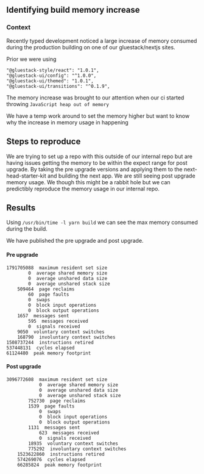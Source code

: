 ## Identifying build memory increase

### Context
Recently typed development noticed a large increase of memory consumed during the production building on one of 
our gluestack/nextjs sites.

Prior we were using 
```
"@gluestack-style/react": "1.0.1",
"@gluestack-ui/config": "^1.0.0",
"@gluestack-ui/themed": "1.0.1",
"@gluestack-ui/transitions": "^0.1.9",
```

The memory increase was brought to our attention when our ci started throwing `JavaScript heap out of memory`

We have a temp work around to set the memory higher but want to know why the increase in memory usage in happening

## Steps to reproduce
We are trying to set up a repo with this outside of our internal repo but are having issues getting the memory to be within the expect range for post upgrade. By taking the pre upgrade versions and applying them to the next-head-starter-kit and building the next app. We are still seeing post upgrade memory usage. 
We though this might be a rabbit hole but we can predictibly reproduce the memory usage in our internal repo.


## Results
Using `/usr/bin/time -l yarn build` we can see the max memory consumed during the build.

We have published the pre upgrade and post upgrade.

#### Pre upgrade
```
1791705088  maximum resident set size
        0  average shared memory size
        0  average unshared data size
        0  average unshared stack size
    509464  page reclaims
        60  page faults
        0  swaps
        0  block input operations
        0  block output operations
    1657  messages sent
        595  messages received
        0  signals received
    9050  voluntary context switches
    168790  involuntary context switches
1508737244  instructions retired
537448131  cycles elapsed
61124480  peak memory footprint
```
#### Post upgrade
```
3096772608  maximum resident set size
            0  average shared memory size
            0  average unshared data size
            0  average unshared stack size
        752730  page reclaims
        1539  page faults
            0  swaps
            0  block input operations
            0  block output operations
        1131  messages sent
            623  messages received
            0  signals received
        18935  voluntary context switches
        775292  involuntary context switches
    1523622860  instructions retired
    574269076  cycles elapsed
    66285824  peak memory footprint
```